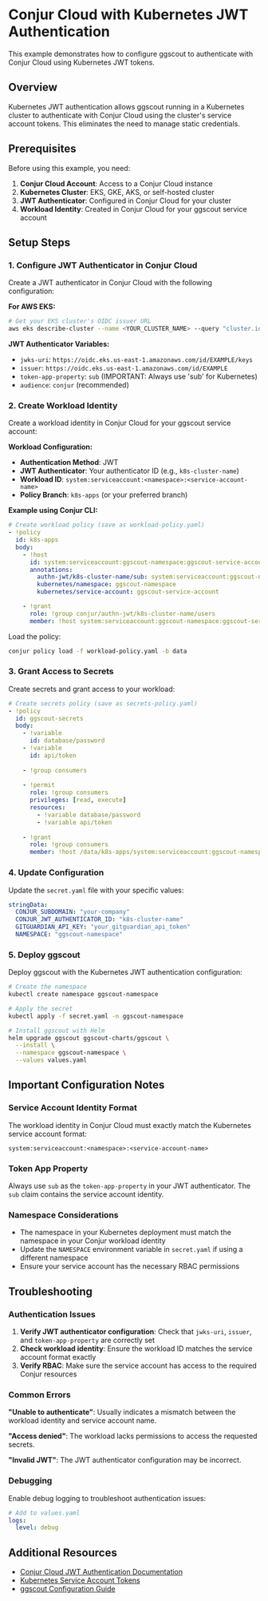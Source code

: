 # Conjur Cloud with Kubernetes JWT Authentication

This example demonstrates how to configure ggscout to authenticate with Conjur Cloud using Kubernetes JWT tokens.

## Overview

Kubernetes JWT authentication allows ggscout running in a Kubernetes cluster to authenticate with Conjur Cloud using the cluster's service account tokens. This eliminates the need to manage static credentials.

## Prerequisites

Before using this example, you need:

1. **Conjur Cloud Account**: Access to a Conjur Cloud instance
2. **Kubernetes Cluster**: EKS, GKE, AKS, or self-hosted cluster
3. **JWT Authenticator**: Configured in Conjur Cloud for your cluster
4. **Workload Identity**: Created in Conjur Cloud for your ggscout service account

## Setup Steps

### 1. Configure JWT Authenticator in Conjur Cloud

Create a JWT authenticator in Conjur Cloud with the following configuration:

**For AWS EKS:**
```bash
# Get your EKS cluster's OIDC issuer URL
aws eks describe-cluster --name <YOUR_CLUSTER_NAME> --query "cluster.identity.oidc.issuer" --output text
```

**JWT Authenticator Variables:**
- `jwks-uri`: `https://oidc.eks.us-east-1.amazonaws.com/id/EXAMPLE/keys`
- `issuer`: `https://oidc.eks.us-east-1.amazonaws.com/id/EXAMPLE`
- `token-app-property`: `sub` (IMPORTANT: Always use 'sub' for Kubernetes)
- `audience`: `conjur` (recommended)

### 2. Create Workload Identity

Create a workload identity in Conjur Cloud for your ggscout service account:

**Workload Configuration:**
- **Authentication Method**: JWT
- **JWT Authenticator**: Your authenticator ID (e.g., `k8s-cluster-name`)
- **Workload ID**: `system:serviceaccount:<namespace>:<service-account-name>`
- **Policy Branch**: `k8s-apps` (or your preferred branch)

**Example using Conjur CLI:**
```yaml
# Create workload policy (save as workload-policy.yaml)
- !policy
  id: k8s-apps
  body:
    - !host
      id: system:serviceaccount:ggscout-namespace:ggscout-service-account
      annotations:
        authn-jwt/k8s-cluster-name/sub: system:serviceaccount:ggscout-namespace:ggscout-service-account
        kubernetes/namespace: ggscout-namespace
        kubernetes/service-account: ggscout-service-account

    - !grant
      role: !group conjur/authn-jwt/k8s-cluster-name/users
      member: !host system:serviceaccount:ggscout-namespace:ggscout-service-account
```

Load the policy:
```bash
conjur policy load -f workload-policy.yaml -b data
```

### 3. Grant Access to Secrets

Create secrets and grant access to your workload:

```yaml
# Create secrets policy (save as secrets-policy.yaml)
- !policy
  id: ggscout-secrets
  body:
    - !variable
      id: database/password
    - !variable
      id: api/token
    
    - !group consumers
    
    - !permit
      role: !group consumers
      privileges: [read, execute]
      resources:
        - !variable database/password
        - !variable api/token
    
    - !grant
      role: !group consumers
      member: !host /data/k8s-apps/system:serviceaccount:ggscout-namespace:ggscout-service-account
```

### 4. Update Configuration

Update the `secret.yaml` file with your specific values:

```yaml
stringData:
  CONJUR_SUBDOMAIN: "your-company"
  CONJUR_JWT_AUTHENTICATOR_ID: "k8s-cluster-name"
  GITGUARDIAN_API_KEY: "your_gitguardian_api_token"
  NAMESPACE: "ggscout-namespace"
```

### 5. Deploy ggscout

Deploy ggscout with the Kubernetes JWT authentication configuration:

```bash
# Create the namespace
kubectl create namespace ggscout-namespace

# Apply the secret
kubectl apply -f secret.yaml -n ggscout-namespace

# Install ggscout with Helm
helm upgrade ggscout ggscout-charts/ggscout \
  --install \
  --namespace ggscout-namespace \
  --values values.yaml
```

## Important Configuration Notes

### Service Account Identity Format

The workload identity in Conjur Cloud must exactly match the Kubernetes service account format:
```
system:serviceaccount:<namespace>:<service-account-name>
```

### Token App Property

Always use `sub` as the `token-app-property` in your JWT authenticator. The `sub` claim contains the service account identity.

### Namespace Considerations

- The namespace in your Kubernetes deployment must match the namespace in your Conjur workload identity
- Update the `NAMESPACE` environment variable in `secret.yaml` if using a different namespace
- Ensure your service account has the necessary RBAC permissions

## Troubleshooting

### Authentication Issues

1. **Verify JWT authenticator configuration**: Check that `jwks-uri`, `issuer`, and `token-app-property` are correctly set
2. **Check workload identity**: Ensure the workload ID matches the service account format exactly
3. **Verify RBAC**: Make sure the service account has access to the required Conjur resources

### Common Errors

**"Unable to authenticate"**: Usually indicates a mismatch between the workload identity and service account name.

**"Access denied"**: The workload lacks permissions to access the requested secrets.

**"Invalid JWT"**: The JWT authenticator configuration may be incorrect.

### Debugging

Enable debug logging to troubleshoot authentication issues:

```yaml
# Add to values.yaml
logs:
  level: debug
```

## Additional Resources

- [Conjur Cloud JWT Authentication Documentation](https://docs.cyberark.com/conjur-cloud/latest/en/Content/Operations/Services/JWT_Authenticator.htm)
- [Kubernetes Service Account Tokens](https://kubernetes.io/docs/reference/access-authn-authz/service-accounts-admin/)
- [ggscout Configuration Guide](https://docs.gitguardian.com/ggscout-docs/configuration)
